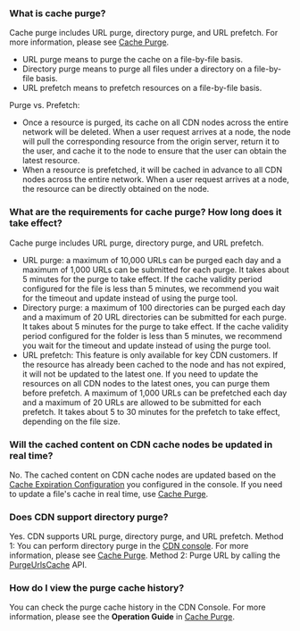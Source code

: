 ### What is cache purge?
Cache purge includes URL purge, directory purge, and URL prefetch. For more information, please see [Cache Purge](https://intl.cloud.tencent.com/document/product/228/6299).
- URL purge means to purge the cache on a file-by-file basis.
- Directory purge means to purge all files under a directory on a file-by-file basis.
- URL prefetch means to prefetch resources on a file-by-file basis.

Purge vs. Prefetch:
- Once a resource is purged, its cache on all CDN nodes across the entire network will be deleted. When a user request arrives at a node, the node will pull the corresponding resource from the origin server, return it to the user, and cache it to the node to ensure that the user can obtain the latest resource.
- When a resource is prefetched, it will be cached in advance to all CDN nodes across the entire network. When a user request arrives at a node, the resource can be directly obtained on the node.


### What are the requirements for cache purge? How long does it take effect?
Cache purge includes URL purge, directory purge, and URL prefetch.
- URL purge: a maximum of 10,000 URLs can be purged each day and a maximum of 1,000 URLs can be submitted for each purge. It takes about 5 minutes for the purge to take effect. If the cache validity period configured for the file is less than 5 minutes, we recommend you wait for the timeout and update instead of using the purge tool.
- Directory purge: a maximum of 100 directories can be purged each day and a maximum of 20 URL directories can be submitted for each purge. It takes about 5 minutes for the purge to take effect. If the cache validity period configured for the folder is less than 5 minutes, we recommend you wait for the timeout and update instead of using the purge tool.
- URL prefetch: This feature is only available for key CDN customers. If the resource has already been cached to the node and has not expired, it will not be updated to the latest one. If you need to update the resources on all CDN nodes to the latest ones, you can purge them before prefetch. A maximum of 1,000 URLs can be prefetched each day and a maximum of 20 URLs are allowed to be submitted for each prefetch. It takes about 5 to 30 minutes for the prefetch to take effect, depending on the file size.

### Will the cached content on CDN cache nodes be updated in real time?
No. The cached content on CDN cache nodes are updated based on the [Cache Expiration Configuration](https://intl.cloud.tencent.com/document/product/228/35317) you configured in the console. If you need to update a file's cache in real time, use [Cache Purge](https://intl.cloud.tencent.com/document/product/228/6299).

### Does CDN support directory purge?
Yes. CDN supports URL purge, directory purge, and URL prefetch.
Method 1: You can perform directory purge in the [CDN console](https://console.cloud.tencent.com/cdn/refresh). For more information, please see [Cache Purge](https://intl.cloud.tencent.com/document/product/228/6299).
Method 2: Purge URL by calling the [PurgeUrlsCache](https://intl.cloud.tencent.com/document/product/228/33601) API.

### How do I view the purge cache history?
You can check the purge cache history in the CDN Console. For more information, please see the **Operation Guide** in [Cache Purge](https://intl.cloud.tencent.com/document/product/228/6299#notes).

